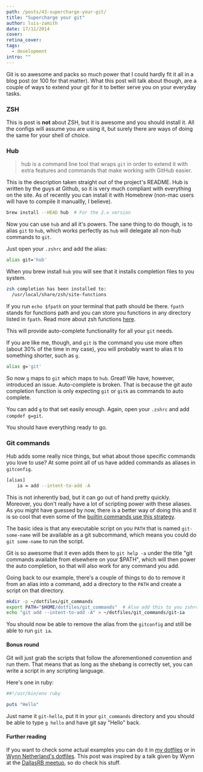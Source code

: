 ```yaml
---
path: /posts/43-supercharge-your-git/
title: "Supercharge your git"
author: luis-zamith
date: 17/11/2014
cover: 
retina_cover: 
tags:
  - development
intro: ""
---
```



Git is so awesome and packs so much power that I could hardly fit it all in a
blog post (or 100 for that matter). What this post will talk about though, are a
couple of ways to extend your git for it to better serve you on your everyday
tasks.

### ZSH

This is post is **not** about ZSH, but it is awesome and you should install it. All
the configs will assume you are using it, but surely there are ways of doing the
same for your shell of choice.

### Hub

> hub is a command line tool that wraps `git` in order to extend it with extra
> features and commands that make working with GitHub easier.

This is the description taken straight out of the project's README. Hub is
written by the guys at Github, so it is very much compliant with everything on
the site. As of recently you can install it with Homebrew (non-mac users will
have to compile it manuallly, I believe).

```bash
brew install --HEAD hub  # For the 2.x version
```

Now you can use `hub` and all it's powers. The sane thing to do though, is to
alias `git` to `hub`, which works perfectly as `hub` will delegate all non-hub
commands to `git`.

Just open your `.zshrc` and add the alias:

```bash
alias git='hub'
```

When you brew install `hub` you will see that it installs completion files to
you system.

```bash
zsh completion has been installed to:
  /usr/local/share/zsh/site-functions
```

If you run `echo $fpath` on your terminal that path should be there. `fpath`
stands for functions path and you can store you functions in any directory
listed in `fpath`. Read more about zsh functions
[here](https://zsh.sourceforge.net/Doc/Release/Functions.html).

This will provide auto-complete functionality for all your `git` needs.

If you are like me, though, and `git` is the command you use more often (about
30% of the time in my case), you will probably want to alias it to something
shorter, such as `g`.

```bash
alias g='git'
```

So now `g` maps to `git` which maps to `hub`. Great! We have, however,
introduced an issue. Auto-complete is broken. That is because the git auto
completion function is only expecting `git` or `gitk` as commands to auto
complete.

You can add `g` to that set easily enough. Again, open your `.zshrc` and add
`compdef g=git`.

You should have everything ready to go.

### Git commands

Hub adds some really nice things, but what about those specific commands you
love to use? At some point all of us have added commands as aliases in
`gitconfig`.

```bash
[alias]
    ia = add --intent-to-add -A
```

This is not inherently bad, but it can go out of hand pretty quickly. Moreover,
you don't really have a lot of scripting power with these aliases. As you might
have guessed by now, there is a better way of doing this and it is so cool that
even some of the [builtin commands use this strategy](https://github.com/git/git/blob/master/git-bisect.sh).

The basic idea is that any executable script on you `PATH` that is named
`git-some-name` will be available as a git subcommand, which means you could do
`git some-name` to run the script.

Git is so awesome that it even adds them to `git help -a` under the title "git
commands available from elsewhere on your $PATH", which will then power the auto
completion, so that will also work for any command you add.

Going back to our example, there's a couple of things to do to remove it from an
alias into a command, add a directory to the `PATH` and create a script on that
directory.

```bash
mkdir -p ~/dotfiles/git_commands
export PATH="$HOME/dotfiles/git_commands"  # Also add this to you zshrc, to persist it
echo "git add --intent-to-add -A" > ~/dotfiles/git_commands/git-ia
```

You should now be able to remove the alias from the `gitconfig` and still be able
to run `git ia`.

#### Bonus round

Git will just grab the scripts that follow the aforementioned convention and run
them. That means that as long as the shebang is correctly set, you can write a
script in any scripting language.

Here's one in ruby:

```ruby
##!/usr/bin/env ruby

puts "Hello"
```

Just name it `git-hello`, put it in your `git_commands` directory and you should
be able to type `g hello` and have git say "Hello" back.

#### Further reading

If you want to check some actual examples you can do it in [my dotfiles](https://github.com/zamith/dotfiles/tree/master/git_plugins)
or in [Wynn Netherland's dotfiles](https://github.com/pengwynn/dotfiles/tree/master/bin).
This post was inspired by a talk given by Wynn at the [DallasRB meetup](https://www.dallasrb.org/),
so do check his stuff.

